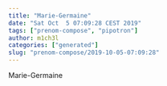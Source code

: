```yaml
---
title: "Marie-Germaine"
date: "Sat Oct  5 07:09:28 CEST 2019"
tags: ["prenom-compose", "pipotron"]
author: m1ch3l
categories: ["generated"]
slug: "prenom-compose/2019-10-05-07:09:28"
---
```


Marie-Germaine
